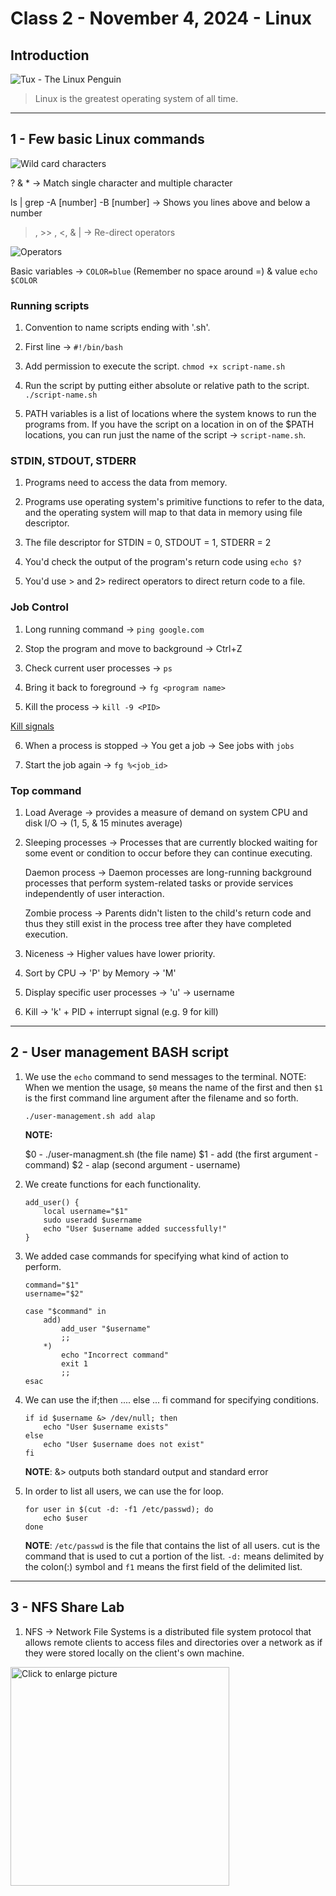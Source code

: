 # Class 2 - November 4, 2024 - Linux

## Introduction
![Tux - The Linux Penguin](https://upload.wikimedia.org/wikipedia/commons/a/af/Tux.png)

> Linux is the greatest operating system of all time.

---

## 1 - Few basic Linux commands

![Wild card characters](https://res.cloudinary.com/practicaldev/image/fetch/s--mat5AjJs--/c_limit%2Cf_auto%2Cfl_progressive%2Cq_auto%2Cw_880/https://dev-to-uploads.s3.amazonaws.com/i/vnxp1uywkv4ct9g5vdqy.png)

? & * -> Match single character and multiple character

ls <file> | grep -A \[number] -B \[number] -> Shows you lines above and below a number

>, >> , <, & | -> Re-direct operators

![Operators](https://media.cheatography.com/storage/thumb/davechild_linux-command-line.750.jpg?last=1582977076)

Basic variables -> `COLOR=blue` (Remember no space around =) & value `echo $COLOR`

### Running scripts

1. Convention to name scripts ending with '.sh'.

2. First line -> `#!/bin/bash`

3. Add permission to execute the script. `chmod +x script-name.sh`

4. Run the script by putting either absolute or relative path to the script. `./script-name.sh`

5. PATH variables is a list of locations where the system knows to run the programs from. If you have the script on a location in on of the $PATH locations, you can run just the name of the script -> `script-name.sh`.

### STDIN, STDOUT, STDERR

1. Programs need to access the data from memory.

2. Programs use operating system's primitive functions to refer to the data, and the operating system will map to that data in memory using file descriptor. 

3. The file descriptor for STDIN = 0, STDOUT = 1, STDERR = 2 

4. You'd check the output of the program's return code using `echo $?`

5. You'd use > and 2> redirect operators to direct return code to a file. 

### Job Control

1. Long running command -> `ping google.com`

2. Stop the program and move to background -> Ctrl+Z

3. Check current user processes -> `ps`

4. Bring it back to foreground -> `fg <program name>`

5. Kill the process -> `kill -9 <PID>`

[Kill signals](https://www.cyberciti.biz/faq/unix-kill-command-examples/)

6. When a process is stopped -> You get a job -> See jobs with `jobs`

7. Start the job again -> `fg %<job_id>`

### Top command

1. Load Average -> provides a measure of demand on system CPU and disk I/O -> (1, 5, & 15 minutes average)

2. Sleeping processes -> Processes that are currently blocked waiting for some event or condition to occur before they can continue executing.

	Daemon process -> Daemon processes are long-running background processes that perform system-related tasks or provide services independently of user interaction.
	
	Zombie process -> Parents didn't listen to the child's return code and thus they still exist in the process tree after they have completed execution.
	
3. Niceness -> Higher values have lower priority.

4. Sort by CPU -> 'P' by Memory -> 'M'

5. Display specific user processes -> 'u' -> username

6. Kill -> 'k' + PID + interrupt signal (e.g. 9 for kill)


---

## 2 - User management BASH script

1. We use the `echo` command to send messages to the terminal.
NOTE: When we mention the usage, `$0` means the name of the first and then `$1` is the first command line argument after the filename and so forth.
	```
	./user-management.sh add alap
	```
	
	**NOTE:**
	
	$0 - ./user-managment.sh  (the file name)
	$1 - add (the first argument - command)
	$2 - alap (second argument - username)
	
2. We create functions for each functionality.
	```
	add_user() {
		local username="$1"
		sudo useradd $username
		echo "User $username added successfully!"
	}
	```
	
3. We added case commands for specifying what kind of action to perform.
	```
	command="$1"
	username="$2"
	
	case "$command" in
		add)
			add_user "$username"
			;;
		*)
			echo "Incorrect command"
			exit 1
			;;
	esac
	```
	
4. We can use the if;then .... else ... fi command for specifying conditions.
	```
	if id $username &> /dev/null; then
		echo "User $username exists"
	else
		echo "User $username does not exist"
	fi
	```
	**NOTE**: &> outputs both standard output and standard error
	
5. In order to list all users, we can use the for loop.
	```
	for user in $(cut -d: -f1 /etc/passwd); do
		echo $user
	done
	```
	**NOTE**: `/etc/passwd` is the file that contains the list of all users. cut is the command that is used to cut a portion of the list. `-d:` means delimited by the colon(:) symbol and `f1` means the first field of the delimited list.
	
---

## 3 - NFS Share Lab

1. NFS -> Network File Systems is a distributed file system protocol that allows remote clients to access files and directories over a network as if they were stored locally on the client's own machine.

<a href="https://drive.google.com/uc?export=view&id=15MzfAbMhHjyzJJQejCEOCcXnnhC3H_fX"><img src="https://drive.google.com/uc?export=view&id=15MzfAbMhHjyzJJQejCEOCcXnnhC3H_fX" style="width: 350px; max-width: 100%; height: auto" title="Click to enlarge picture" />